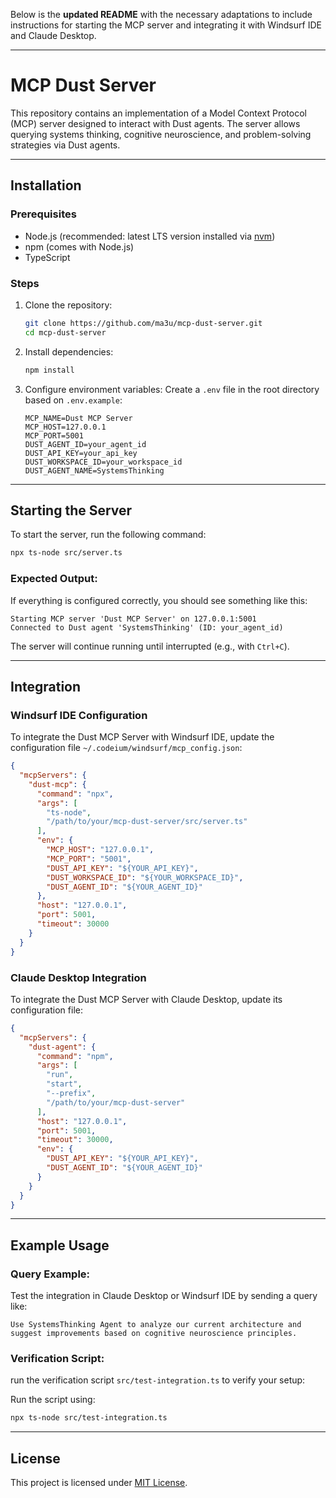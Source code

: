 Below is the **updated README** with the necessary adaptations to include instructions for starting the MCP server and integrating it with Windsurf IDE and Claude Desktop.

---

# MCP Dust Server

This repository contains an implementation of a Model Context Protocol (MCP) server designed to interact with Dust agents. The server allows querying systems thinking, cognitive neuroscience, and problem-solving strategies via Dust agents.

---

## Installation

### Prerequisites
- Node.js (recommended: latest LTS version installed via [nvm](https://github.com/nvm-sh/nvm))
- npm (comes with Node.js)
- TypeScript

### Steps
1. Clone the repository:
   ```bash
   git clone https://github.com/ma3u/mcp-dust-server.git
   cd mcp-dust-server
   ```

2. Install dependencies:
   ```bash
   npm install
   ```

3. Configure environment variables:
   Create a `.env` file in the root directory based on `.env.example`:
   ```env
   MCP_NAME=Dust MCP Server
   MCP_HOST=127.0.0.1
   MCP_PORT=5001
   DUST_AGENT_ID=your_agent_id
   DUST_API_KEY=your_api_key
   DUST_WORKSPACE_ID=your_workspace_id
   DUST_AGENT_NAME=SystemsThinking
   ```

---

## Starting the Server

To start the server, run the following command:

```bash
npx ts-node src/server.ts
```

### Expected Output:
If everything is configured correctly, you should see something like this:
```
Starting MCP server 'Dust MCP Server' on 127.0.0.1:5001
Connected to Dust agent 'SystemsThinking' (ID: your_agent_id)
```

The server will continue running until interrupted (e.g., with `Ctrl+C`).

---

## Integration

### Windsurf IDE Configuration

To integrate the Dust MCP Server with Windsurf IDE, update the configuration file `~/.codeium/windsurf/mcp_config.json`:

```json
{
  "mcpServers": {
    "dust-mcp": {
      "command": "npx",
      "args": [
        "ts-node",
        "/path/to/your/mcp-dust-server/src/server.ts"
      ],
      "env": {
        "MCP_HOST": "127.0.0.1",
        "MCP_PORT": "5001",
        "DUST_API_KEY": "${YOUR_API_KEY}",
        "DUST_WORKSPACE_ID": "${YOUR_WORKSPACE_ID}",
        "DUST_AGENT_ID": "${YOUR_AGENT_ID}"
      },
      "host": "127.0.0.1",
      "port": 5001,
      "timeout": 30000
    }
  }
}
```

### Claude Desktop Integration

To integrate the Dust MCP Server with Claude Desktop, update its configuration file:

```json
{
  "mcpServers": {
    "dust-agent": {
      "command": "npm",
      "args": [
        "run",
        "start",
        "--prefix",
        "/path/to/your/mcp-dust-server"
      ],
      "host": "127.0.0.1",
      "port": 5001,
      "timeout": 30000,
      "env": {
        "DUST_API_KEY": "${YOUR_API_KEY}",
        "DUST_AGENT_ID": "${YOUR_AGENT_ID}"
      }
    }
  }
}
```

---

## Example Usage

### Query Example:
Test the integration in Claude Desktop or Windsurf IDE by sending a query like:
```
Use SystemsThinking Agent to analyze our current architecture and suggest improvements based on cognitive neuroscience principles.
```

### Verification Script:
run the verification script `src/test-integration.ts` to verify your setup:

Run the script using:
```bash
npx ts-node src/test-integration.ts
```


---

## License

This project is licensed under [MIT License](LICENSE).